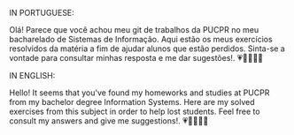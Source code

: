 IN PORTUGUESE:

  Olá! Parece que você achou meu git de trabalhos da PUCPR no meu bacharelado de Sistemas de Informação. 
  Aqui estão os meus exercícios resolvidos da matéria a fim de ajudar alunos que estão perdidos. 
  Sinta-se a vontade para consultar minhas resposta e  me dar sugestões!. 
  💗🌸🌷🌺🌻
  
  
IN ENGLISH:

  Hello! It seems that you've found my homeworks and studies at PUCPR from my bachelor degree Information Systems. 
  Here are my solved exercises from this subject in order to help lost students. 
  Feel free to consult my answers and give me suggestions!. 
  💗🌸🌷🌺🌻
